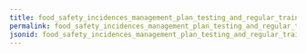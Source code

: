 ```yaml
---
title: food_safety_incidences_management_plan_testing_and_regular_training_of_staff_workers
permalink: food_safety_incidences_management_plan_testing_and_regular_training_of_staff_workers.html
jsonid: food_safety_incidences_management_plan_testing_and_regular_training_of_staff_workers
---
```


